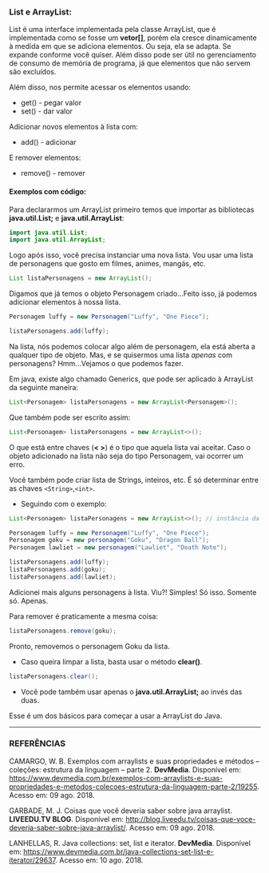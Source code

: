 ### List e ArrayList:

List é uma interface implementada pela classe ArrayList, que é implementada como se fosse um **vetor[]**, porém ela cresce dinamicamente à medida em que se adiciona elementos. Ou seja, ela se adapta. Se expande conforme você quiser. Além disso pode ser útil no gerenciamento de consumo de memória de programa, já que elementos que não servem são excluídos.

Além disso, nos permite acessar os elementos usando:

* get() - pegar valor
* set() - dar valor

Adicionar novos elementos à lista com:

* add() - adicionar

E remover elementos:

* remove() - remover

#### Exemplos com código:

Para declararmos um ArrayList primeiro temos que importar as bibliotecas **java.util.List;** e **java.util.ArrayList**:

```java
import java.util.List;
import java.util.ArrayList;
```

Logo após isso, você precisa instanciar uma nova lista. Vou usar uma lista de personagens que gosto em filmes, animes, mangás, etc.

```java
List listaPersonagens = new ArrayList();
```

Digamos que já temos o objeto Personagem criado...Feito isso, já podemos adicionar elementos à nossa lista.

```java
Personagem luffy = new Personagem("Luffy", "One Piece");

listaPersonagens.add(luffy);
```
Na lista, nós podemos colocar algo além de personagem, ela está aberta a qualquer tipo de objeto. Mas, e se quisermos uma lista *apenas* com personagens? Hmm...Vejamos o que podemos fazer.

Em java, existe algo chamado Generics, que pode ser aplicado à ArrayList da seguinte maneira:

```java
List<Personagem> listaPersonagens = new ArrayList<Personagem>();
```

Que também pode ser escrito assim:

```java
List<Personagem> listaPersonagens = new ArrayList<>();
```
O que está entre chaves (**< >**) é o tipo que aquela lista vai aceitar. Caso o objeto adicionado na lista não seja do tipo Personagem, vai ocorrer um erro.

Você também pode criar lista de Strings, inteiros, etc. É só determinar entre as chaves `<String>`,`<int>`.

* Seguindo com o exemplo:

```java
List<Personagem> listaPersonagens = new ArrayList<>(); // instância da lista

Personagem luffy = new Personagem("Luffy", "One Piece");
Personagem goku = new personagem("Goku", "Dragon Ball");
Personagem lawliet = new personagem("Lawliet", "Death Note");

listaPersonagens.add(luffy);
listaPersonagens.add(goku);
listaPersonagens.add(lawliet);
```

Adicionei mais alguns personagens à lista. Viu?! Simples! Só isso. Somente só. Apenas.

Para remover é praticamente a mesma coisa:

```java
listaPersonagens.remove(goku);
```

Pronto, removemos o personagem Goku da lista.

* Caso queira limpar a lista, basta usar o método **clear()**.

```java
listaPersonagens.clear();
```

* Você pode também usar apenas o **java.util.ArrayList;** ao invés das duas.

Esse é um dos básicos para começar a usar a ArrayList do Java.
___

### REFERÊNCIAS

CAMARGO, W. B. Exemplos com arraylists e suas propriedades e métodos – coleções: estrutura da linguagem – parte 2. **DevMedia**. Disponível em: <https://www.devmedia.com.br/exemplos-com-arraylists-e-suas-propriedades-e-metodos-colecoes-estrutura-da-linguagem-parte-2/19255>. Acesso em: 09 ago. 2018.

GARBADE, M. J. Coisas que você deveria saber sobre java arraylist. **LIVEEDU.TV BLOG**. Disponível em: <http://blog.liveedu.tv/coisas-que-voce-deveria-saber-sobre-java-arraylist/>. Acesso em: 09 ago. 2018.

LANHELLAS, R. Java collections: set, list e iterator. **DevMedia**. Disponível em: <https://www.devmedia.com.br/java-collections-set-list-e-iterator/29637>. Acesso em: 10 ago. 2018.
